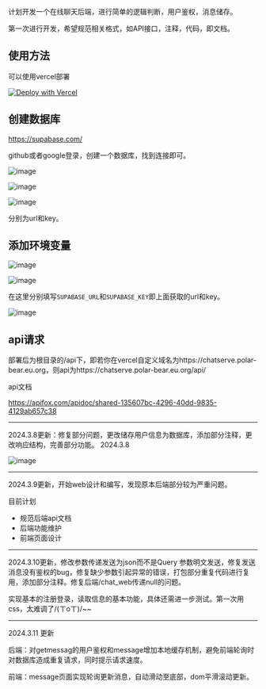 计划开发一个在线聊天后端，进行简单的逻辑判断，用户鉴权，消息储存。

第一次进行开发，希望规范相关格式，如API接口，注释，代码，即文档。

## 使用方法
可以使用vercel部署

<p dir="auto"><a href="https://vercel.com/new/clone?repository-url=https%3A%2F%2Fgithub.com%2F51hhh%2Fchat_server" rel="nofollow"><img src="" alt="Deploy with Vercel" data-canonical-src="https://vercel.com/button" style="max-width: 100%;"></a></p>

## 创建数据库
https://supabase.com/

github或者google登录，创建一个数据库，找到连接即可。

![image](https://github.com/51hhh/chat_server/assets/87711493/37aa4ade-d6e2-4d85-82c7-1ba70baf217a)

![image](https://github.com/51hhh/chat_server/assets/87711493/09a04a7a-50cb-4ab4-b72a-fdd7e73a7f2e)

![image](https://github.com/51hhh/chat_server/assets/87711493/84df2d53-dfbf-4143-8dfe-207d84e9b2c1)

分别为url和key。

## 添加环境变量

![image](https://github.com/51hhh/chat_server/assets/87711493/7f938b14-e6b5-4760-b7a8-a076569c45e1)

![image](https://github.com/51hhh/chat_server/assets/87711493/fb4ca80d-77d3-4129-9d1a-2c6601f558f3)

在这里分别填写`SUPABASE_URL`和`SUPABASE_KEY`即上面获取的url和key。

![image](https://github.com/51hhh/chat_server/assets/87711493/8b80b18b-04e8-48bb-8152-ce97da2e5cdd)

## api请求

部署后为根目录的/api下，即若你在vercel自定义域名为https://chatserve.polar-bear.eu.org，则api为https://chatserve.polar-bear.eu.org/api/

api文档

https://apifox.com/apidoc/shared-135607bc-4296-40dd-9835-4129ab657c38

--------------------------------------------------------

2024.3.8更新：修复部分问题，更改储存用户信息为数据库，添加部分注释，更改响应结构，完善部分功能。 2024.3.8

![image](https://github.com/51hhh/chat_server/assets/87711493/43d4a999-8979-477a-9fde-3af180ee7020)

--------------------------------------------------------

2024.3.9更新，开始web设计和编写，发现原本后端部分较为严重问题。

目前计划
+ 规范后端api文档
+ 后端功能维护
+ 前端页面设计


--------------------------------------------------------

2024.3.10更新，修改参数传递发送为json而不是Query 参数明文发送，修复发送消息没有鉴权的bug，修复缺少参数引起异常的错误，打包部分重复代码进行复用，添加部分注释。修复后端/chat_web传递null的问题。

实现基本的注册登录，读取信息的基本功能，具体还需进一步测试。第一次用css，太难调了/(ㄒoㄒ)/~~

--------------------------------------------------------

2024.3.11
更新

后端：对getmessag的用户鉴权和message增加本地缓存机制，避免前端轮询时对数据库造成重复请求，同时提示请求速度。

前端：message页面实现轮询更新消息，自动滑动至底部，dom平滑滚动更新。
